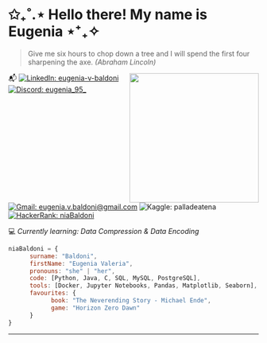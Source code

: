 # ✩₊˚.⋆ Hello there! My name is Eugenia ⋆⁺₊✧
> Give me six hours to chop down a tree and I will spend the first four sharpening the axe.
> _(Abraham Lincoln)_

<img align='right' src="/assets/tulipsCircle.png" width="260">

📬 
[![LinkedIn: eugenia-v-baldoni](https://img.shields.io/badge/LinkedIn-0A66C2?logo=linkedin&logoColor=fff&style=flat)](https://www.linkedin.com/in/eugenia-v-baldoni/)
[![Discord: eugenia_95_](https://img.shields.io/badge/Discord-5865F2?logo=discord&logoColor=fff&style=flat)](https://discordapp.com/users/eugenia_95_)
[![Gmail: eugenia.v.baldoni@gmail.com](https://img.shields.io/badge/Gmail-EA4335?logo=gmail&logoColor=fff&style=flat)](mailto:eugenia.v.baldoni@gmail.com)
![Kaggle: palladeatena](https://img.shields.io/badge/Kaggle-20BEFF?logo=kaggle&logoColor=fff&style=flat)
[![HackerRank: niaBaldoni](https://img.shields.io/badge/HackerRank-00EA64?logo=hackerrank&logoColor=000&style=flat)](https://www.hackerrank.com/profile/niaBaldoni)


💻 _Currently learning: Data Compression & Data Encoding_

```javascript
niaBaldoni = {
      surname: "Baldoni",
      firstName: "Eugenia Valeria",
      pronouns: "she" | "her",
      code: [Python, Java, C, SQL, MySQL, PostgreSQL],
      tools: [Docker, Jupyter Notebooks, Pandas, Matplotlib, Seaborn],
      favourites: {
            book: "The Neverending Story - Michael Ende",
            game: "Horizon Zero Dawn" 
      }
}
```

---
